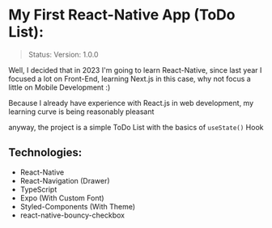 # My First React-Native App (ToDo List):

> Status: Version: 1.0.0

Well, I decided that in 2023 I'm going to learn React-Native, since last year I focused a lot on Front-End, learning Next.js in this case, why not focus a little on Mobile Development :)

Because I already have experience with React.js in web development, my learning curve is being reasonably pleasant

anyway, the project is a simple ToDo List with the basics of <code>useState()</code> Hook

## Technologies:

- React-Native
- React-Navigation (Drawer)
- TypeScript
- Expo (With Custom Font)
- Styled-Components (With Theme)
- react-native-bouncy-checkbox